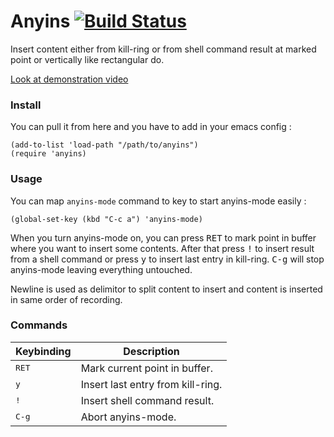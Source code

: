 # Anyins [![Build Status](https://travis-ci.org/antham/anyins.png?branch=master)](https://travis-ci.org/antham/anyins)

Insert content either from kill-ring or from shell command result at marked point or vertically like rectangular do.

[Look at demonstration video](http://www.dailymotion.com/video/x18qqzc_anyins-emacs-plugin_tech)

### Install

You can pull it from here and you have to add in your emacs config :

```elisp
(add-to-list 'load-path "/path/to/anyins")
(require 'anyins)
```

### Usage

You can map `anyins-mode` command to key to start anyins-mode easily :

```elisp
(global-set-key (kbd "C-c a") 'anyins-mode)
```

When you turn anyins-mode on, you can press <kbd>RET</kbd> to mark point in buffer where you want to insert some contents. After that press <kbd>!</kbd> to insert result from a shell command or press <kbd>y</kbd> to insert last entry in kill-ring. <kbd>C-g</kbd> will stop anyins-mode leaving everything untouched.

Newline is used as delimitor to split content to insert and content is inserted in same order of recording.

### Commands

Keybinding         | Description
-------------------|------------------------------------------------------------
<kbd>RET</kbd>     | Mark current point in buffer.
<kbd>y</kbd>       | Insert last entry from kill-ring.
<kbd>!</kbd>       | Insert shell command result.
<kbd>C-g</kbd>     | Abort anyins-mode.
